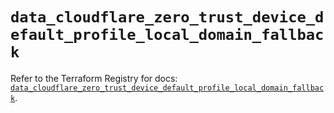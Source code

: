 # `data_cloudflare_zero_trust_device_default_profile_local_domain_fallback`

Refer to the Terraform Registry for docs: [`data_cloudflare_zero_trust_device_default_profile_local_domain_fallback`](https://registry.terraform.io/providers/cloudflare/cloudflare/5.2.0/docs/data-sources/zero_trust_device_default_profile_local_domain_fallback).
